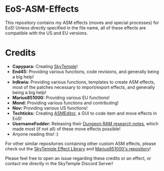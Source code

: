 # EoS-ASM-Effects
This repository contains my ASM effects (moves and special processes) for EoS! Unless directly specified in the file name, all of these effects are compatible with the US and EU versions.
# Credits
- **Capypara:** Creating [SkyTemple](https://skytemple.org)!
- **End45:** Providing various functions, code revisions, and generally being a big help!
- **Irdkwia:** Providing various functions, templates to create ASM effects, most of the patches necessary to import/export effects, and generally being a big help!
- **Marius851000:** Providing various EU functions!
- **Mond:** Providing various functions and contributing!
- **Nov:** Providing various US functions!
- **Techticks:** Creating [ASMEditor](https://asmeditor.skytemple.org), a GUI to code item and move effects in EoS!
- **UsernameFodder:** Releasing their [Dungeon RAM research notes](https://docs.google.com/document/d/1_Q_7BGmNx5wJtJ9iJEwlK1WITjiCcEQxE9C82RECJbg/edit?usp=sharing), which made most (if not all) of these move effects possible!
- Anyone reading this! :)

For other similar repositories containing other custom ASM effects, please check out the [SkyTemple Effect Library](https://github.com/SkyTemple/eos-move-effects) and [Marius851000's repository](https://github.com/marius851000/eos-marius-patch)!

Please feel free to open an issue regarding these credits or an effect, or contact me directly in the SkyTemple Discord Server!
